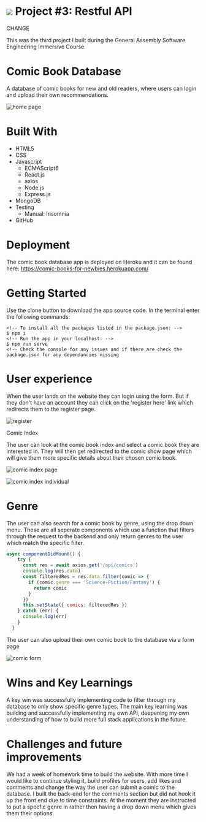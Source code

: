 # ![](https://ga-dash.s3.amazonaws.com/production/assets/logo-9f88ae6c9c3871690e33280fcf557f33.png) Project #3: Restful API

CHANGE

This was the third project I built during the General Assembly Software Engineering Immersive Course. 

### <h1>Comic Book Database</h1>

A database of comic books for new and old readers, where users can login and upload their own recommendations.

![home page](https://i.imgur.com/uSvdk5S.png)

**<h1>Built With</h1>**
* HTML5
* CSS
* Javascript
    * ECMAScript6
    * React.js
    * axios
    * Node.js
    * Express.js
* MongoDB
* Testing
    * Manual: Insomnia
* GitHub

**<h1> Deployment </h1>**
The comic book database app is deployed on Heroku and it can be found here: https://comic-books-for-newbies.herokuapp.com/

**<h1>Getting Started</h1>**
Use the clone button to download the app source code. In the terminal enter the following commands:

```
<!-- To install all the packages listed in the package.json: -->
$ npm i
<!-- Run the app in your localhost: -->
$ npm run serve
<!-- Check the console for any issues and if there are check the package.json for any dependancies missing
```  

**<h1>User experience</h1>**
When the user lands on the website they can login using the form. But if they don't have an account they can click on the 'register here' link which redirects them to the register page.

![register](https://i.imgur.com/VtO4xVi.png)

Comic Index

The user can look at the comic book index and select a comic book they are interested in. They will then get redirected to the comic show page which will give them more specific details about their chosen comic book.

![comic index page](https://i.imgur.com/nERVBjQ.png)

![comic index individual](https://i.imgur.com/ZSZhBji.png)

**<h1>Genre</h1>**
The user can also search for a comic book by genre, using the drop down menu. These are all seperate components which use a function that filters through the request to the backend and only return genres to the user which match the specific filter.

````javascript
async componentDidMount() {
    try {
      const res = await axios.get('/api/comics') 
      console.log(res.data)
      const filteredRes = res.data.filter(comic => {
        if (comic.genre === 'Science-Fiction/Fantasy') {
          return comic
        }
      })
      this.setState({ comics: filteredRes }) 
    } catch (err) {
      console.log(err)
    } 
  }
````

The user can also upload their own comic book to the database via a form page

![comic form](https://i.imgur.com/CLMwWl6.png)

**<h1>Wins and Key Learnings</h1>**

A key win was successfully implementing code to filter through my database to only show specific genre types. The main key learning was building and successfully implementing my own API, deepening my own understanding of how to build more full stack applications in the future. 


**<h1>Challenges and future improvements</h1>**

We had a week of homework time to build the website. With more time I would like to continue styling it, build profiles for users, add likes and comments and change the way the user can submit a comic to the database. I built the back-end for the comments section but did not hook it up the front end due to time constraints. At the moment they are instructed to put a specfic genre in rather then having a drop down menu which gives them their options. 


